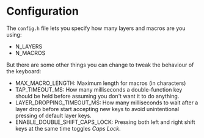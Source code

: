 # Configuration

The `config.h` file lets you specify how many layers and macros are you using:

- N_LAYERS
- N_MACROS

But there are some other things you can change to tweak the behaviour of the
keyboard:

- MAX_MACRO_LENGTH: Maximum length for macros (in characters)
- TAP_TIMEOUT_MS: How many milliseconds a double-function key should be held
  before assuming you don't want it to do anything.
- LAYER_DROPPING_TIMEOUT_MS: How many milliseconds to wait after a layer drop
  before start accepting new keys to avoid unintentional pressing of default
  layer keys.
- ENABLE_DOUBLE_SHIFT_CAPS_LOCK: Pressing both left and right shift keys at the
  same time toggles *Caps Lock*.
